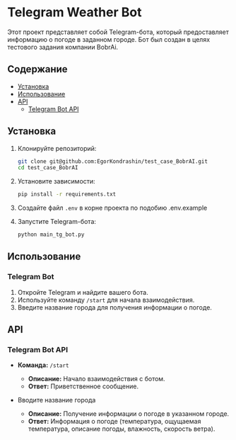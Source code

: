 # Telegram Weather Bot

Этот проект представляет собой Telegram-бота, который предоставляет информацию о погоде в заданном городе. Бот был создан в целях тестового задания компании BobrAi.

## Содержание

- [Установка](#установка)
- [Использование](#использование)
- [API](#api)
  - [Telegram Bot API](#telegram-bot-api)

## Установка

1. Клонируйте репозиторий:

    ```bash
    git clone git@github.com:EgorKondrashin/test_case_BobrAI.git
    cd test_case_BobrAI
    ```

2. Установите зависимости:

    ```bash
    pip install -r requirements.txt
    ```

3. Создайте файл `.env` в корне проекта по подобию .env.example

4. Запустите Telegram-бота:

    ```bash
    python main_tg_bot.py
    ```
   
## Использование

### Telegram Bot

1. Откройте Telegram и найдите вашего бота.
2. Используйте команду `/start` для начала взаимодействия.
3. Введите название города для получения информации о погоде.


## API

### Telegram Bot API

- **Команда:** `/start`
  - **Описание:** Начало взаимодействия с ботом.
  - **Ответ:** Приветственное сообщение.

- Вводите название города
  - **Описание:** Получение информации о погоде в указанном городе.
  - **Ответ:** Информация о погоде (температура, ощущаемая температура, описание погоды, влажность, скорость ветра).
